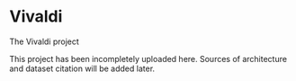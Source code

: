 # Vivaldi

The Vivaldi project

This project has been incompletely uploaded here. Sources of architecture and dataset citation will be added later.
